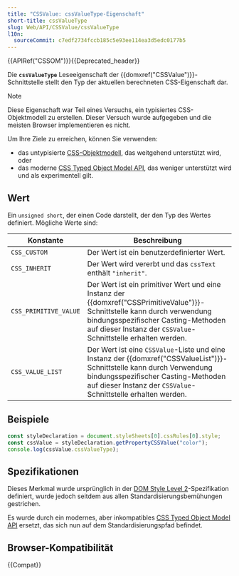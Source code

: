```yaml
---
title: "CSSValue: cssValueType-Eigenschaft"
short-title: cssValueType
slug: Web/API/CSSValue/cssValueType
l10n:
  sourceCommit: c7edf2734fccb185c5e93ee114ea3d5edc0177b5
---
```


{{APIRef("CSSOM")}}{{Deprecated_header}}

Die **`cssValueType`** Leseeigenschaft der
{{domxref("CSSValue")}}-Schnittstelle stellt den Typ der aktuellen berechneten CSS-Eigenschaft dar.

> [!NOTE]
> Diese Eigenschaft war Teil eines Versuchs, ein typisiertes CSS-Objektmodell zu erstellen. Dieser Versuch wurde aufgegeben und die meisten Browser implementieren es nicht.
>
> Um Ihre Ziele zu erreichen, können Sie verwenden:
>
> - das untypisierte [CSS-Objektmodell](/de/docs/Web/API/CSS_Object_Model), das weitgehend unterstützt wird, oder
> - das moderne [CSS Typed Object Model API](/de/docs/Web/API/CSS_Typed_OM_API), das weniger unterstützt wird und als experimentell gilt.

## Wert

Ein `unsigned short`, der einen Code darstellt, der den Typ des Wertes definiert. Mögliche Werte sind:

<table class="no-markdown">
  <thead>
    <tr>
      <th>Konstante</th>
      <th>Beschreibung</th>
    </tr>
  </thead>
  <tbody>
    <tr>
      <td><code>CSS_CUSTOM</code></td>
      <td>Der Wert ist ein benutzerdefinierter Wert.</td>
    </tr>
    <tr>
      <td><code>CSS_INHERIT</code></td>
      <td>
        Der Wert wird vererbt und das <code>cssText</code> enthält
        <code>"inherit"</code>.
      </td>
    </tr>
    <tr>
      <td><code>CSS_PRIMITIVE_VALUE</code></td>
      <td>
        Der Wert ist ein primitiver Wert und eine Instanz der
        {{domxref("CSSPrimitiveValue")}}-Schnittstelle kann durch
        verwendung bindungsspezifischer Casting-Methoden auf dieser Instanz der
        <code>CSSValue</code>-Schnittstelle erhalten werden.
      </td>
    </tr>
    <tr>
      <td><code>CSS_VALUE_LIST</code></td>
      <td>
        Der Wert ist eine <code>CSSValue</code>-Liste und eine Instanz der
        {{domxref("CSSValueList")}}-Schnittstelle kann durch
        Verwendung bindungsspezifischer Casting-Methoden auf dieser Instanz der
        <code>CSSValue</code>-Schnittstelle erhalten werden.
      </td>
    </tr>
  </tbody>
</table>

## Beispiele

```js
const styleDeclaration = document.styleSheets[0].cssRules[0].style;
const cssValue = styleDeclaration.getPropertyCSSValue("color");
console.log(cssValue.cssValueType);
```

## Spezifikationen

Dieses Merkmal wurde ursprünglich in der [DOM Style Level 2](https://www.w3.org/TR/DOM-Level-2-Style/)-Spezifikation definiert, wurde jedoch seitdem aus allen Standardisierungsbemühungen gestrichen.

Es wurde durch ein modernes, aber inkompatibles [CSS Typed Object Model API](/de/docs/Web/API/CSS_Typed_OM_API) ersetzt, das sich nun auf dem Standardisierungspfad befindet.

## Browser-Kompatibilität

{{Compat}}
